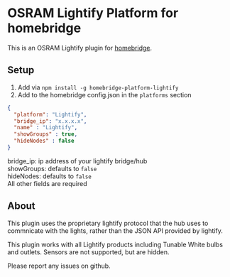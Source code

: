 # OSRAM Lightify Platform for homebridge
This is an OSRAM Lightify plugin for [homebridge](https://github.com/nfarina/homebridge).

## Setup
1. Add via `npm install -g homebridge-platform-lightify`
2. Add to the homebridge config.json in the `platforms` section
```json
{
  "platform": "Lightify",
  "bridge_ip": "x.x.x.x",
  "name" : "Lightify",
  "showGroups" : true,
  "hideNodes" : false
}
```  
bridge_ip: ip address of your lightify bridge/hub  
showGroups: defaults to `false`  
hideNodes: defaults to `false`  
All other fields are required

## About
This plugin uses the proprietary lightify protocol that the hub uses to commnicate with the lights, rather than the JSON API provided by lightify.

This plugin works with all Lightify products including Tunable White bulbs and outlets.  Sensors are not supported, but are hidden.

Please report any issues on github.
